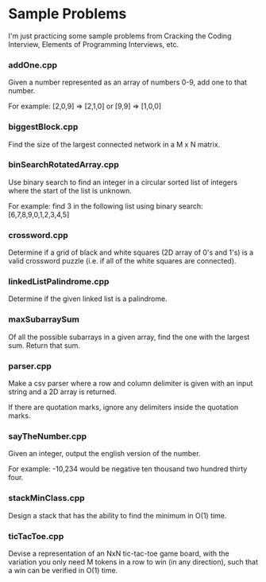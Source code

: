 # Sample Problems

I'm just practicing some sample problems from Cracking the Coding Interview, Elements of Programming Interviews, etc.

### addOne.cpp
Given a number represented as an array of numbers 0-9, add one to that number.

For example: [2,0,9] => [2,1,0] or [9,9] => [1,0,0]

### biggestBlock.cpp
Find the size of the largest connected network in a M x N matrix.

### binSearchRotatedArray.cpp
Use binary search to find an integer in a circular sorted list of integers where the start of the list is unknown.

For example: find 3 in the following list using binary search: [6,7,8,9,0,1,2,3,4,5]

### crossword.cpp
Determine if a grid of black and white squares (2D array of 0's and 1's) is a valid crossword puzzle (i.e. if all of the white squares are connected).

### linkedListPalindrome.cpp
Determine if the given linked list is a palindrome.

### maxSubarraySum
Of all the possible subarrays in a given array, find the one with the largest sum. Return that sum.

### parser.cpp
Make a csv parser where a row and column delimiter is given with an input string and a 2D array is returned.

If there are quotation marks, ignore any delimiters inside the quotation marks.

### sayTheNumber.cpp
Given an integer, output the english version of the number.

For example: -10,234 would be negative ten thousand two hundred thirty four.

### stackMinClass.cpp
Design a stack that has the ability to find the minimum in O(1) time. 

### ticTacToe.cpp
Devise a representation of an NxN tic-tac-toe game board, with the variation you only need M tokens in a row to win (in any direction), such that a win can be verified in O(1) time. 
